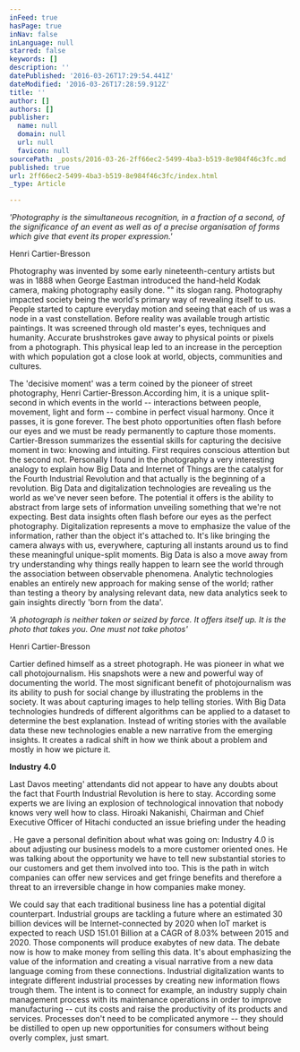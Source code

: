 ```yaml
---
inFeed: true
hasPage: true
inNav: false
inLanguage: null
starred: false
keywords: []
description: ''
datePublished: '2016-03-26T17:29:54.441Z'
dateModified: '2016-03-26T17:28:59.912Z'
title: ''
author: []
authors: []
publisher:
  name: null
  domain: null
  url: null
  favicon: null
sourcePath: _posts/2016-03-26-2ff66ec2-5499-4ba3-b519-8e984f46c3fc.md
published: true
url: 2ff66ec2-5499-4ba3-b519-8e984f46c3fc/index.html
_type: Article

---
```

_'Photography is the simultaneous
recognition, in a fraction of a second, of the significance of an event as well
as of a precise organisation of forms which give that event its proper
expression.'_

Henri Cartier-Bresson

Photography was invented by some early nineteenth-century
artists but was in 1888 when George Eastman introduced the hand-held Kodak
camera, making photography easily done. "" its slogan rang. Photography impacted society being the world's
primary way of revealing itself to us. People started to capture everyday
motion and seeing that each of us was a node in a vast constellation. Before reality was available trough
artistic paintings. It was screened through old master's
eyes, techniques and humanity. Accurate brushstrokes gave away to physical points
or pixels from a photograph. This physical leap led to an increase in the
perception with which population got a close look at world, objects,
communities and cultures. 

The 'decisive moment' was a
term coined by the pioneer of street photography, Henri Cartier-Bresson.According him, it is a unique split-second in which events in the world
-- interactions between people, movement, light and form -- combine in perfect
visual harmony. Once it passes, it is gone forever. The best photo opportunities often flash before our eyes and we must be ready permanently to
capture those moments. Cartier-Bresson summarizes the essential skills for
capturing the decisive moment in two: knowing and intuiting. First requires
conscious attention but the second not. Personally I found in the photography a
very interesting analogy to explain how Big Data and Internet of Things are the
catalyst for the Fourth Industrial Revolution and that actually is the
beginning of a revolution. Big Data and digitalization technologies are
revealing us the world as we've never seen before. The potential it offers is
the ability to abstract from large sets of information unveiling something that
we're not expecting. Best data insights often flash before our eyes as the
perfect photography. Digitalization represents a move to emphasize the value of
the information, rather than the object it's attached to. It's like bringing
the camera always with us, everywhere, capturing all instants around us to find
these meaningful unique-split moments. Big Data is also a move away from try
understanding why things really happen to learn see the world through the
association between observable phenomena. Analytic technologies enables an
entirely new approach for making sense of the world; rather than testing a
theory by analysing relevant data, new data analytics seek to gain insights directly
'born from the data'. 

_'A photograph is
neither taken or seized by force. It offers itself up. It is the photo that
takes you. One must not take photos'_

Henri Cartier-Bresson

Cartier defined himself as a street photograph. He was pioneer in what
we call photojournalism. His snapshots were a new and powerful way of
documenting the world. The most significant benefit of photojournalism was its
ability to push for social change by illustrating the problems in the society.
It was about capturing images to help telling stories. With Big Data
technologies hundreds of different algorithms can be applied to a dataset to
determine the best explanation. Instead of writing stories with the available
data these new technologies enable a new narrative from the emerging insights. It
creates a radical shift in how we think about a problem and mostly in how we
picture it.

**Industry 4.0**

Last Davos meeting' attendants did not appear to have
any doubts about the fact that Fourth Industrial Revolution is here to stay.
According some experts we are living an explosion of technological innovation
that nobody knows very well how to class. Hiroaki Nakanishi, Chairman and Chief
Executive Officer of Hitachi conducted an issue briefing under the heading 

.
He gave a personal definition about what was going on: Industry 4.0 is about
adjusting our business models to a more customer oriented ones. He was talking
about the opportunity we have to tell new substantial stories to our customers
and get them involved into too. This is the path in witch companies can offer
new services and get fringe benefits and therefore a threat to an irreversible
change in how companies make money. 

We could say that each traditional business line has a
potential digital counterpart. Industrial groups are tackling a future where an
estimated 30 billion devices will be Internet-connected by 2020 when IoT market
is expected to reach USD 151.01 Billion at a CAGR of 8.03% between 2015 and
2020\. Those components will produce exabytes of new data. The debate now is how
to make money from selling this data. It's about emphasizing the value of the
information and creating a visual narrative from a new data language coming
from these connections. Industrial digitalization wants to integrate different
industrial processes by creating new information flows trough them. The intent
is to connect for example, an industry supply chain management process with its
maintenance operations in order to improve manufacturing -- cut its costs and
raise the productivity of its products and services. Processes don't need to be
complicated anymore -- they should be distilled to open up new opportunities for
consumers without being overly complex, just smart.